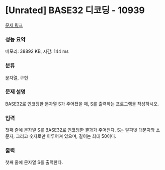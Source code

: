 # [Unrated] BASE32 디코딩 - 10939 

[문제 링크](https://www.acmicpc.net/problem/10939) 

### 성능 요약

메모리: 38892 KB, 시간: 144 ms

### 분류

문자열, 구현

### 문제 설명

<p>BASE32로 인코딩한 문자열 S가 주어졌을 때, S를 출력하는 프로그램을 작성하시오.</p>

### 입력 

 <p>첫째 줄에 문자열 S를 BASE32로 인코딩한 결과가 주어진다. S는 알파벳 대문자와 소문자, 그리고 숫자로만 이루어져 있으며, 길이는 최대 50이다.</p>

### 출력 

 <p>첫째 줄에 문자열 S를 출력한다.</p>

